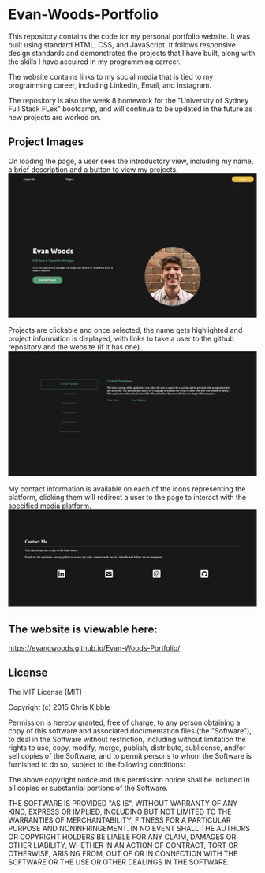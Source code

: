 # Evan-Woods-Portfolio

This repository contains the code for my personal portfolio website. It was built using standard HTML, CSS, and JavaScript. It follows responsive design standards and demonstrates the projects that I have built, along with the skills I have accuired in my programming carreer.

The website contains links to my social media that is tied to my programming career, including LinkedIn, Email, and Instagram. 

The repository is also the week 8 homework for the "University of Sydney Full Stack FLex" bootcamp, and will continue to be updated in the future as new projects are worked on.

## Project Images

On loading the page, a user sees the introductory view, including my name, a brief description and a button to view my projects.
![Landing view](./Assets/landing.png)


Projects are clickable and once selected, the name gets highlighted and project information is displayed, with links to take a user to the github repository and the website (if it has one).
![projects view](./Assets/projects.png)


My contact information is available on each of the icons representing the platform, clicking them will redirect a user to the page to interact with the specified media platform.
![contact view](./Assets/contact.png)


## The website is viewable here:
https://evancwoods.github.io/Evan-Woods-Portfolio/ 


## License
 
The MIT License (MIT)

Copyright (c) 2015 Chris Kibble

Permission is hereby granted, free of charge, to any person obtaining a copy of this software and associated documentation files (the "Software"), to deal in the Software without restriction, including without limitation the rights to use, copy, modify, merge, publish, distribute, sublicense, and/or sell copies of the Software, and to permit persons to whom the Software is furnished to do so, subject to the following conditions:

The above copyright notice and this permission notice shall be included in all copies or substantial portions of the Software.

THE SOFTWARE IS PROVIDED "AS IS", WITHOUT WARRANTY OF ANY KIND, EXPRESS OR IMPLIED, INCLUDING BUT NOT LIMITED TO THE WARRANTIES OF MERCHANTABILITY, FITNESS FOR A PARTICULAR PURPOSE AND NONINFRINGEMENT. IN NO EVENT SHALL THE AUTHORS OR COPYRIGHT HOLDERS BE LIABLE FOR ANY CLAIM, DAMAGES OR OTHER LIABILITY, WHETHER IN AN ACTION OF CONTRACT, TORT OR OTHERWISE, ARISING FROM, OUT OF OR IN CONNECTION WITH THE SOFTWARE OR THE USE OR OTHER DEALINGS IN THE SOFTWARE.
